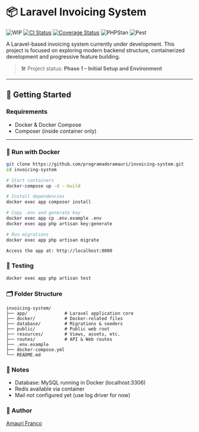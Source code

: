 # 📦 Laravel Invoicing System

![WIP](https://img.shields.io/badge/status-WIP-orange?style=for-the-badge&logo=laravel&logoColor=white)
[![CI Status](https://github.com/programadoramauri/LaravelInvoices/actions/workflows/ci.yml/badge.svg?branch=main)](https://github.com/programadoramauri/LaravelInvoices/actions/workflows/ci.yml?query=branch%3Amain)
[![Coverage Status](https://codecov.io/gh/programadoramauri/LaravelInvoices/branch/main/graph/badge.svg)](https://codecov.io/gh/programadoramauri/LaravelInvoices)
![PHPStan](https://img.shields.io/badge/phpstan-passing-brightgreen)
![Pest](https://img.shields.io/badge/pest-tests--passing-brightgreen)

A Laravel-based invoicing system currently under development. This project is focused on exploring modern backend structure, containerized development and progressive feature building.

> 🛠️ Project status: **Phase 1 – Initial Setup and Environment**

---

## 🚀 Getting Started

### Requirements

- Docker & Docker Compose
- Composer (inside container only)

---

### 🐳 Run with Docker

```bash
git clone https://github.com/programadoramauri/invoicing-system.git
cd invoicing-system

# Start containers
docker-compose up -d --build

# Install dependencies
docker exec app composer install

# Copy .env and generate key
docker exec app cp .env.example .env
docker exec app php artisan key:generate

# Run migrations
docker exec app php artisan migrate

Access the app at: http://localhost:8000
```

### 🧪 Testing

```bash
docker exec app php artisan test
```

### 🗂️ Folder Structure

```
invoicing-system/
├── app/              # Laravel application core
├── docker/           # Docker-related files
├── database/         # Migrations & seeders
├── public/           # Public web root
├── resources/        # Views, assets, etc.
├── routes/           # API & Web routes
├── .env.example
├── docker-compose.yml
└── README.md
```

### 📌 Notes

- Database: MySQL running in Docker (localhost:3306)
- Redis available via container
- Mail not configured yet (use log driver for now)

### 👤 Author

[Amauri Franco](https://github.com/programadoramauri)
